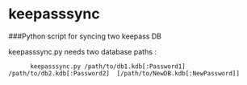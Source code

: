 keepasssync
===========

###Python script for syncing two keepass DB


keepasssync.py needs two database paths : 
<pre><code> 	 keepasssync.py /path/to/db1.kdb[:Password1] /path/to/db2.kdb[:Password2]  [/path/to/NewDB.kdb[:NewPassword]]</pre></code> 
 
